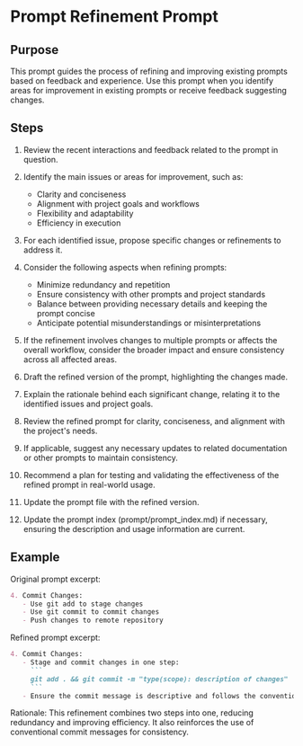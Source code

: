 # Prompt Refinement Prompt

## Purpose
This prompt guides the process of refining and improving existing prompts based on feedback and experience. Use this prompt when you identify areas for improvement in existing prompts or receive feedback suggesting changes.

## Steps
1. Review the recent interactions and feedback related to the prompt in question.

2. Identify the main issues or areas for improvement, such as:
   - Clarity and conciseness
   - Alignment with project goals and workflows
   - Flexibility and adaptability
   - Efficiency in execution

3. For each identified issue, propose specific changes or refinements to address it.

4. Consider the following aspects when refining prompts:
   - Minimize redundancy and repetition
   - Ensure consistency with other prompts and project standards
   - Balance between providing necessary details and keeping the prompt concise
   - Anticipate potential misunderstandings or misinterpretations

5. If the refinement involves changes to multiple prompts or affects the overall workflow, consider the broader impact and ensure consistency across all affected areas.

6. Draft the refined version of the prompt, highlighting the changes made.

7. Explain the rationale behind each significant change, relating it to the identified issues and project goals.

8. Review the refined prompt for clarity, conciseness, and alignment with the project's needs.

9. If applicable, suggest any necessary updates to related documentation or other prompts to maintain consistency.

10. Recommend a plan for testing and validating the effectiveness of the refined prompt in real-world usage.

11. Update the prompt file with the refined version.

12. Update the prompt index (prompt/prompt_index.md) if necessary, ensuring the description and usage information are current.

## Example
Original prompt excerpt:
```markdown
4. Commit Changes:
   - Use git add to stage changes
   - Use git commit to commit changes
   - Push changes to remote repository
```

Refined prompt excerpt:
```markdown
4. Commit Changes:
   - Stage and commit changes in one step:
     ```
     git add . && git commit -m "type(scope): description of changes"
     ```
   - Ensure the commit message is descriptive and follows the conventional commit format
```

Rationale: This refinement combines two steps into one, reducing redundancy and improving efficiency. It also reinforces the use of conventional commit messages for consistency.